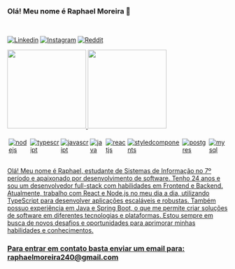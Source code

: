 ### Olá! Meu nome é Raphael Moreira 🤚
<br/>

[![Linkedin](https://img.shields.io/badge/LinkedIn-0077B5?style=for-the-badge&logo=linkedin&logoColor=white)](https://www.linkedin.com/in/raphael-moreira-9959b31ab/)
[![Instagram](https://img.shields.io/badge/Instagram-E4405F?style=for-the-badge&logo=instagram&logoColor=white)](https://www.instagram.com/raphaelmoreiraassis/)
[![Reddit](https://img.shields.io/badge/Reddit-FF4500?style=for-the-badge&logo=reddit&logoColor=white)](https://www.reddit.com/user/RaphaelMoreira)

<div>
  <a href="https://github.com/Raphael-M-Assis">
  <img height="180em" src="https://github-readme-stats.vercel.app/api?username=Raphael-M-Assis&show_icons=true&theme=radical&include_all_commits=true&count_private=true"/>
  <img height="180em" src="https://github-readme-stats.vercel.app/api/top-langs/?username=Raphael-M-Assis&layout=compact&langs_count=7&theme=radical"/>
</div>
    
<br/>
<div style="display: flex; gap: 3px; margin-top: 3px"><br/>
    <img align="center" alt="nodejs" src="https://img.shields.io/badge/Node.js-43853D?style=for-the-badge&logo=node.js&logoColor=white">
    <img align="center" alt="typescript" src="https://img.shields.io/badge/TypeScript-007ACC?style=for-the-badge&logo=typescript&logoColor=white">
    <img align="center" alt="javascript" src="https://img.shields.io/badge/JavaScript-F7DF1E?style=for-the-badge&logo=javascript&logoColor=black">   
    <img align="center" alt="java" src="https://img.shields.io/badge/Java-ED8B00?style=for-the-badge&logo=openjdk&logoColor=white">
    <img align="center" alt="reactjs" src="https://img.shields.io/badge/React-20232A?style=for-the-badge&logo=react&logoColor=61DAFB">
    <img align="center" alt="styledcomponents" src="https://img.shields.io/badge/styled--components-DB7093?style=for-the-badge&logo=styled-components&logoColor=white">
    <img align="center" alt="postgres" src="https://img.shields.io/badge/PostgreSQL-316192?style=for-the-badge&logo=postgresql&logoColor=whit">
    <img align="center" alt="mysql" src="https://img.shields.io/badge/MySQL-00000F?style=for-the-badge&logo=mysql&logoColor=white">
</div>
<br/>

Olá! Meu nome é Raphael, estudante de Sistemas de Informação no 7º período e apaixonado por desenvolvimento de software. Tenho 24 anos e sou um desenvolvedor full-stack com habilidades em Frontend e Backend. Atualmente, trabalho com React e Node.js no meu dia a dia, utilizando TypeScript para desenvolver aplicações escaláveis e robustas. Também possuo experiência em Java e Spring Boot, o que me permite criar soluções de software em diferentes tecnologias e plataformas. Estou sempre em busca de novos desafios e oportunidades para aprimorar minhas habilidades e conhecimentos.

### Para entrar em contato basta enviar um email para: raphaelmoreira240@gmail.com
